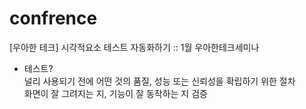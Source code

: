 # confrence

[우아한 테크] 시각적요소 테스트 자동화하기 :: 1월 우아한테크세미나

- 테스트? <br/>
  널리 사용되기 전에 어떤 것의 품질, 성능 또는 신뢰성을 확립하기 위한 절차  <br/>
  화면이 잘 그려지는 지, 기능이 잘 동작하는 지 검증  <br/>
